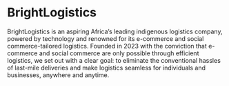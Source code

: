 # BrightLogistics
BrightLogistics is an aspiring Africa’s leading indigenous logistics company, powered by technology and renowned for its e-commerce and social commerce-tailored logistics.  Founded in 2023 with the conviction that e-commerce and social commerce are only possible through efficient logistics, we set out with a clear goal: to eliminate the conventional hassles of last-mile deliveries and make logistics seamless for individuals and businesses, anywhere and anytime.
